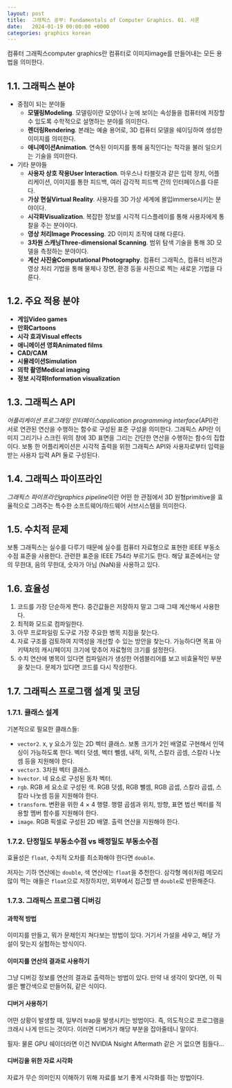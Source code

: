 ```yaml
---
layout: post
title:  그래픽스 공부: Fundamentals of Computer Graphics. 01. 서론
date:   2024-01-19 00:00:00 +0000
categories: graphics korean
---
```


컴퓨터 그래픽스computer graphics란 컴퓨터로 이미지image를 만들어내는 모든 용법을 의미한다.

## 1.1. 그래픽스 분야

* 중점이 되는 분야들
  * **모델링Modeling**. 모델링이란 모양이나 눈에 보이는 속성들을 컴퓨터에 저장할 수 있도록 수학적으로 설명하는 분야를 의미한다.
  * **렌더링Rendering**. 본래는 예술 용어로, 3D 컴퓨터 모델을 쉐이딩하여 생성한 이미지를 의미한다.
  * **애니메이션Animation**. 연속된 이미지를 통해 움직인다는 착각을 불러 일으키는 기술을 의미한다.
* 기타 분야들
  * **사용자 상호 작용User Interaction**. 마우스나 타블릿과 같은 입력 장치, 어플리케이션, 이미지를 통한 피드백, 여러 감각적 피드백 간의 인터페이스를 다룬다.
  * **가상 현실Virtual Reality**. 사용자를 3D 가상 세계에 몰입immerse시키는 분야이다.
  * **시각화Visualization**. 복잡한 정보를 시각적 디스플레이를 통해 사용자에게 통찰을 주는 분야이다.
  * **영상 처리Image Processing**. 2D 이미지 조작에 대해 다룬다.
  * **3차원 스캐닝Three-dimensional Scanning**. 범위 탐색 기술을 통해 3D 모델을 측정하는 분야이다.
  * **계산 사진술Computational Photography**. 컴퓨터 그래픽스, 컴퓨터 비전과 영상 처리 기법을 통해 물체나 장면, 환경 등을 사진으로 찍는 새로운 기법을 다룬다.

## 1.2. 주요 적용 분야

* **게임Video games**
* **만화Cartoons**
* **시각 효과Visual effects**
* **애니메이션 영화Animated films**
* **CAD/CAM**
* **시뮬레이션Simulation**
* **의학 촬영Medical imaging**
* **정보 시각화Information visualization**

## 1.3. 그래픽스 API

*어플리케이션 프로그래밍 인터페이스application programming interface*(API)란 서로 연관된 연산을 수행하는 함수로 구성된 표준 구성을 의미한다. 그래픽스 API란 이미지 그리기나 스크린 위의 창에 3D 표면을 그리는 간단한 연산을 수행하는 함수의 집합이다. 보통 한 어플리케이션은 시각적 출력을 위한 그래픽스 API와 사용자로부터 입력을 받는 사용자 입력 API 둘로 구성된다.

## 1.4. 그래픽스 파이프라인

*그래픽스 파이프라인graphics pipeline*이란 어떤 한 관점에서 3D 원형primitive을 효율적으로 그려주는 특수한 소프트웨어/하드웨어 서브시스템을 의미한다.

## 1.5. 수치적 문제

보통 그래픽스는 실수를 다루기 때문에 실수를 컴퓨터 자료형으로 표현한 IEEE 부동소수점 표준을 사용한다. 관련한 표준을 IEEE 754라 부르기도 한다. 해당 표준에서는 양의 무한대, 음의 무한대, 숫자가 아님 (NaN)을 사용하고 있다.

## 1.6. 효율성

1. 코드를 가장 단순하게 짠다. 중간값들은 저장하지 말고 그때 그때 계산해서 사용한다.
2. 최적화 모드로 컴파일한다.
3. 아무 프로파일링 도구로 가장 주요한 병목 지점을 찾는다.
4. 자료 구조를 검토하여 지역성을 개선할 수 있는 방안을 찾는다. 가능하다면 목표 아키텍처의 캐시/페이지 크기에 맞추어 자료형의 크기를 설정한다.
5. 수치 연산에 병목이 있다면 컴파일러가 생성한 어셈블리어를 보고 비효율적인 부분을 찾는다. 문제가 있다면 코드를 다시 작성한다.

## 1.7. 그래픽스 프로그램 설계 및 코딩

### 1.7.1. 클래스 설계

기본적으로 필요한 클래스들:

* `vector2`. x, y 요소가 있는 2D 벡터 클래스. 보통 크기가 2인 배열로 구현해서 인덱싱이 가능하도록 한다. 벡터 덧셈, 벡터 뺄셈, 내적, 외적, 스칼라 곱셈, 스칼라 나눗셈 등을 지원해야 한다.
* `vector3`. 3차원 벡터 클래스.
* `hvector`. 네 요소로 구성된 동차 벡터.
* `rgb`. RGB 세 요소로 구성된 색. RGB 덧셈, RGB 뺄셈, RGB 곱셉, 스칼라 곱셉, 스칼라 나눗셈 등을 지원해야 한다.
* `transform`. 변환을 위한 4 &times; 4 행렬. 행렬 곱셈과 위치, 방향, 표면 법선 벡터를 적용할 멤버 함수를 지원해야 한다.
* `image`. RGB 픽셀로 구성된 2D 배열. 출력 연산을 지원해야 한다.

### 1.7.2. 단정밀도 부동소수점 vs 배정밀도 부동소수점

효율성은 `float`, 수치적 오차를 최소화해야 한다면 `double`.

저자는 기하 연산에는 `double`, 색 연산에는 `float`을 추천한다. 삼각형 메쉬처럼 메모리 많이 먹는 애들은 `float`으로 저장하지만, 외부에서 접근할 땐 `double`로 반환해준다.

### 1.7.3. 그래픽스 프로그램 디버깅

#### 과학적 방법

이미지를 만들고, 뭐가 문제인지 쳐다보는 방법이 있다. 거기서 가설을 세우고, 해당 가설이 맞는지 실험하는 방식이다.

#### 이미지를 연산의 결과로 사용하기

그냥 디버깅 정보를 연산의 결과로 출력하는 방법이 있다. 만약 내 생각이 맞다면, 이 픽셀은 빨간색으로 만들어줘, 같은 식이다.

#### 디버거 사용하기

어떤 상황이 발생할 때, 일부러 trap을 발생시키는 방법이다. 즉, 의도적으로 프로그램을 크래시 나게 만드는 것이다. 이러면 디버거가 해당 부분을 잡아줄테니 말이다.

필자: 물론 GPU 쉐이더라면 이건 NVIDIA Nsight Aftermath 같은 거 없으면 힘들다...

#### 디버깅을 위한 자료 시각화

자료가 무슨 의미인지 이해하기 위해 자료를 보기 좋게 시각화를 하는 방법이다.